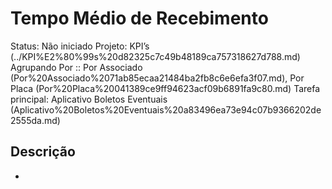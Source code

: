 # Tempo Médio de Recebimento

Status: Não iniciado
Projeto: KPI’s (../KPI%E2%80%99s%20d82325c7c49b48189ca757318627d788.md)
Agrupando Por :: Por Associado (Por%20Associado%2071ab85ecaa21484ba2fb8c6e6efa3f07.md), Por Placa (Por%20Placa%20041389ce9ff94623acf09b6891fa9c80.md)
Tarefa principal: Aplicativo Boletos Eventuais (Aplicativo%20Boletos%20Eventuais%20a83496ea73e94c07b9366202de2555da.md)

## Descrição

-